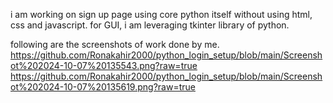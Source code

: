 i am working on sign up page using core python itself without using html, css and javascript.
for GUI, i am leveraging tkinter library of python.

following are the screenshots of work done by me.
https://github.com/Ronakahir2000/python_login_setup/blob/main/Screenshot%202024-10-07%20135543.png?raw=true
https://github.com/Ronakahir2000/python_login_setup/blob/main/Screenshot%202024-10-07%20135619.png?raw=true

